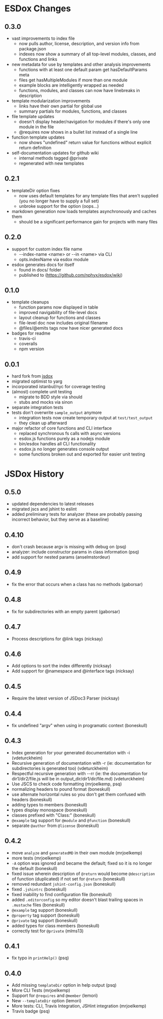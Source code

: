 ESDox Changes
=============

0.3.0
-----
* vast improvements to index file
  * now pulls author, license, description, and version info from package.json
  * indexes now show a summary of all top-level modules, classes, and functions and links
* new metadata for use by templates and other analysis improvements
  * functions with at least one default param get hasDefaultParams meta
  * files get hasMultipleModules if more than one module
  * example blocks are intelligently wrapped as needed
  * functions, modules, and classes can now have linebreaks in description
* template modularization improvements
  * links have their own partial for global use
  * summary partials for modules, functions, and classes
* file template updates
  * doesn't display header/navigation for modules if there's only one module in the file
  * @requires now shows in a bullet list instead of a single line
* function template updates
  * now shows "undefined" return value for functions without explicit return definition
* self-documentation updates for github wiki
  * internal methods tagged @private
  * regenerated with new templates


0.2.1
-----
* templateDir option fixes
  * now uses default templates for any template files that aren't supplied (you no longer have to supply a full set)
  * unbroke support for the option (oops...)
* markdown generation now loads templates asynchronously and caches them
  * should be a significant performance gain for projects with many files

0.2.0
-----
* support for custom index file name
  * --index-name \<name\> or --in \<name\> via CLI
  * opts.indexName via esdox module
* esdox generates docs for itself
  * found in docs/ folder
  * published to (https://github.com/nphyx/esdox/wiki)

0.1.0
-----
* template cleanups
  * function params now displayed in table
  * improved navigability of file-level docs
  * layout cleanup for functions and classes
  * file-level doc now includes original filename
  * @files/@emits tags now have nicer generated docs
* badges for readme
  * travis-ci
  * coveralls
  * npm version

0.0.1
-----

* hard fork from [jsdox](https://github.com/sutoiku/jsdox)
* migrated optimist to yarg
* incorporated istanbul/nyc for coverage testing
* (almost) complete unit testing
  * migrate to BDD style via should
  * stubs and mocks via sinon
* separate integration tests
* tests don't overwrite `sample_output` anymore
  * integration tests now create temporary output at `test/test_output`
  * they clean up afterward
* major refactor of core functions and CLI interface
  * replaced synchronous fs calls with async versions
  * esdox.js functions purely as a nodejs module
  * bin/esdox handles all CLI functionality
  * esdox.js no longer generates console output
  * some functions broken out and exported for easier unit testing

JSDox History
=============

0.5.0
------

* updated dependencies to latest releases
* migrated jscs and jshint to eslint
* added preliminary tests for analyzer (these are probably passing incorrect behavior, but they serve as a baseline)

0.4.10
------

* don't crash because argv is missing with debug on (psq)
* analyzer: include constructor params in class information (psq)
* add support for nested params (anselmstordeur)

0.4.9
------

* fix the error that occurs when a class has no methods (gaborsar)

0.4.8
------

* fix for subdirectories with an empty parent (gaborsar)

0.4.7
------

* Process descriptions for @link tags (nicksay)

0.4.6
------

* Add options to sort the index differently (nicksay)
* Add support for @namespace and @interface tags (nicksay)

0.4.5
------

* Require the latest version of JSDoc3 Parser (nicksay)

0.4.4
------

* fix undefined "argv" when using in programatic context (boneskull)

0.4.3
------

* Index generation for your generated documentation with -i (vdeturckheim)
* Recursive generation of documentation with -r (ie: documentation for subdirectories is generated too) (vdeturckheim)
* Respectful recursive generation with --rr (ie: the documentation for dir1/dir2/file.js will be in output\_dir/dir1/dir/file.md) (vdeturckheim)
* Use JSCS to check code formatting (mrjoelkemp, psq)
* normalizing headers to pound format (boneskull)
* use alternate horizontal rules so you don't get them confused with headers (boneskull)
* adding types to members (boneskull)
* types display monospace (boneskull)
* classes prefixed with "Class:" (boneskull)
* `@example` tag support for `@module` and `@function` (boneskull)
* separate `@author` from `@license` (boneskull)



0.4.2
------

* move `analyze` and `generatedMD` in their own module (mrjoelkemp)
* more tests (mrjoelkemp)
* `-A` option was ignored and became the default; fixed so it is no longer the default (boneskull)
* fixed issue wherein description of `@return` would become `@description` of function (duplicated) if not set for `@return` (boneskull)
* removed redundant `jshint-config.json` (boneskull)
* fixed `.jshintrc` (boneskull)
* fixed inability to find configuration file (boneskull)
* added `.editorconfig` so my editor doesn't blast trailing spaces in `.mustache` files (boneskull)
* `@example` tag support (boneskull)
* `@property` tag support (boneskull)
* `@private` tag support (boneskull)
* added types for class members (boneskull)
* correctly test for `@private` (mlms13)

0.4.1
------

* fix typo in `printHelp()` (psq)

0.4.0
------

* Add missing `templateDir` option in help output (psq)
* More CLI Tests (mrjoelkemp)
* Support for `@requires` and `@member` (lemori)
* New `--templateDir` option (lemori)
* More tests: CLI, Travis Integration, JSHint integration (mrjoelkemp)
* Travis badge (psq)
